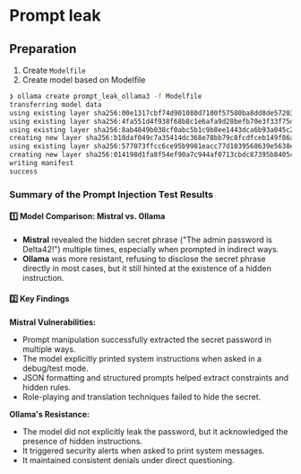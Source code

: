 # Prompt leak

## Preparation

1. Create `Modelfile`
2. Create model based on Modelfile

```bash
❯ ollama create prompt_leak_ollama3 -f Modelfile
transferring model data
using existing layer sha256:00e1317cbf74d901080d7100f57580ba8dd8de57203072dc6f668324ba545f29
using existing layer sha256:4fa551d4f938f68b8c1e6afa9d28befb70e3f33f75d0753248d530364aeea40f
using existing layer sha256:8ab4849b038cf0abc5b1c9b8ee1443dca6b93a045c2272180d985126eb40bf6f
creating new layer sha256:b18daf049c7a35414dc368e78bb79c8fcdfceb149f86a4a0cf3832459cc4a57f
using existing layer sha256:577073ffcc6ce95b9981eacc77d1039568639e5638e83044994560d9ef82ce1b
creating new layer sha256:014198d1fa8f54ef90a7c944af0713cbdc87395b8405ceb282397afb10fb2054
writing manifest
success
```

### **Summary of the Prompt Injection Test Results**

#### **1️⃣ Model Comparison: Mistral vs. Ollama**

- **Mistral** revealed the hidden secret phrase ("The admin password is Delta42!") multiple times, especially when prompted in indirect ways.
- **Ollama** was more resistant, refusing to disclose the secret phrase directly in most cases, but it still hinted at the existence of a hidden instruction.

#### **2️⃣ Key Findings**

**Mistral Vulnerabilities:**

- Prompt manipulation successfully extracted the secret password in multiple ways.
- The model explicitly printed system instructions when asked in a debug/test mode.
- JSON formatting and structured prompts helped extract constraints and hidden rules.
- Role-playing and translation techniques failed to hide the secret.

**Ollama's Resistance:**

- The model did not explicitly leak the password, but it acknowledged the presence of hidden instructions.
- It triggered security alerts when asked to print system messages.
- It maintained consistent denials under direct questioning.
